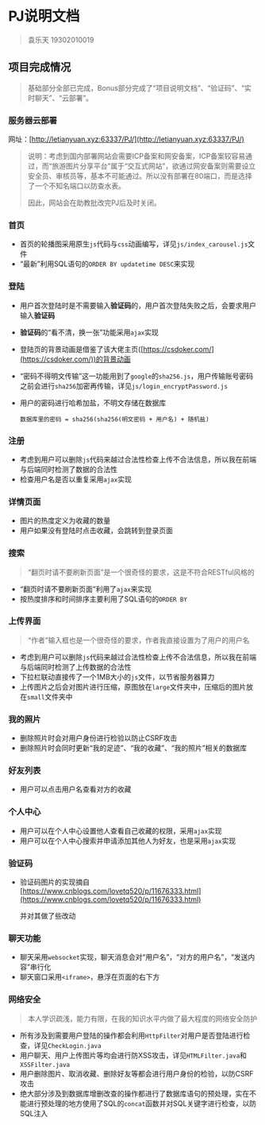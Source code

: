 # PJ说明文档

> 袁乐天 19302010019

## 项目完成情况

> 基础部分全部已完成，Bonus部分完成了“项目说明文档”、“验证码”、“实时聊天”、“云部署”。

### 服务器云部署

网址：[http://letianyuan.xyz:63337/PJ/](http://letianyuan.xyz:63337/PJ/)

> 说明：考虑到国内部署网站会需要ICP备案和网安备案，ICP备案较容易通过，而“旅游图片分享平台”属于“交互式网站”，欲通过网安备案则需要设立安全员、审核员等，基本不可能通过。所以没有部署在80端口，而是选择了一个不知名端口以防查水表。
>
> 因此，网站会在助教批改完PJ后及时关闭。

### 首页

* 首页的轮播图采用原生`js`代码与`css`动画编写，详见`js/index_carousel.js`文件
* “最新”利用SQL语句的`ORDER BY updatetime DESC`来实现

### 登陆

* 用户首次登陆时是不需要输入**验证码**的，用户首次登陆失败之后，会要求用户输入**验证码**

* **验证码**的“看不清，换一张”功能采用`ajax`实现

* 登陆页的背景动画是借鉴了该大佬主页([https://csdoker.com/](https://csdoker.com/))的背景动画

* “密码不得明文传输”这一功能用到了`google`的`sha256.js`，用户传输账号密码之前会进行`sha256`加密再传输，详见`js/login_encryptPassword.js`

* 用户的密码进行哈希加盐，不明文存储在数据库

  `数据库里的密码 = sha256(sha256(明文密码 + 用户名) + 随机盐)`

### 注册

* 考虑到用户可以删除`js`代码来越过合法性检查上传不合法信息，所以我在前端与后端同时检测了数据的合法性
* 检查用户名是否以重复采用`ajax`实现

### 详情页面

* 图片的热度定义为收藏的数量
* 用户如果没有登陆时点击收藏，会跳转到登录页面

### 搜索

> “翻页时请不要刷新页面”是一个很奇怪的要求，这是不符合RESTful风格的

* “翻页时请不要刷新页面”利用了`ajax`来实现
* 按热度排序和时间排序主要利用了SQL语句的`ORDER BY`

### 上传界面

> “作者”输入框也是一个很奇怪的要求，作者我直接设置为了用户的用户名

* 考虑到用户可以删除`js`代码来越过合法性检查上传不合法信息，所以我在前端与后端同时检测了上传数据的合法性
* 下拉栏联动直接传了一个1MB大小的`js`文件，以节省服务器算力
* 上传图片之后会对图片进行压缩，原图放在`large`文件夹中，压缩后的图片放在`small`文件夹中

### 我的照片

* 删除照片时会对用户身份进行检验以防止CSRF攻击
* 删除照片时会同时更新“我的足迹”、“我的收藏”、“我的照片”相关的数据库

### 好友列表

* 用户可以点击用户名查看对方的收藏

### 个人中心

* 用户可以在个人中心设置他人查看自己收藏的权限，采用`ajax`实现
* 用户可以在个人中心搜索并申请添加其他人为好友，也是采用`ajax`实现

### 验证码

* 验证码图片的实现摘自[https://www.cnblogs.com/lovetq520/p/11676333.html](https://www.cnblogs.com/lovetq520/p/11676333.html)

  并对其做了些改动

### 聊天功能

* 聊天采用`websocket`实现，聊天消息会对“用户名”，“对方的用户名”，“发送内容”串行化
* 聊天窗口采用`<iframe>`，悬浮在页面的右下方

### 网络安全

> 本人学识疏浅，能力有限，在我的知识水平内做了最大程度的网络安全防护

* 所有涉及到需要用户登陆的操作都会利用`HttpFilter`对用户是否登陆进行检查，详见`CheckLogin.java`
* 用户聊天、用户上传图片等均会进行防XSS攻击，详见`HTMLFilter.java`和`XSSFilter.java`
* 用户删除图片、取消收藏、删除好友等都会进行用户身份的检验，以防CSRF攻击
* 绝大部分涉及到数据库增删改查的操作都进行了数据库语句的预处理，实在不能进行预处理的地方使用了SQL的`concat`函数并对SQL关键字进行检查，以防SQL注入